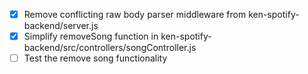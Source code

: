 - [x] Remove conflicting raw body parser middleware from ken-spotify-backend/server.js
- [x] Simplify removeSong function in ken-spotify-backend/src/controllers/songController.js
- [ ] Test the remove song functionality
